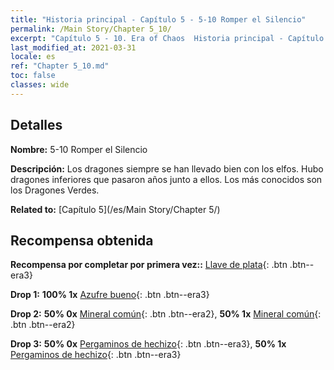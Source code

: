 ```yaml
---
title: "Historia principal - Capítulo 5 - 5-10 Romper el Silencio"
permalink: /Main Story/Chapter 5_10/
excerpt: "Capítulo 5 - 10. Era of Chaos  Historia principal - Capítulo 5_10. 5-10 Romper el Silencio"
last_modified_at: 2021-03-31
locale: es
ref: "Chapter 5_10.md"
toc: false
classes: wide
---
```


## Detalles

 **Nombre:** 5-10 Romper el Silencio

 **Descripción:** Los dragones siempre se han llevado bien con los elfos. Hubo dragones inferiores que pasaron años junto a ellos. Los más conocidos son los Dragones Verdes.

 **Related to:** [Capítulo 5](/es/Main Story/Chapter 5/)

## Recompensa obtenida

 **Recompensa por completar por primera vez::** [Llave de plata](/es/Items/con_693/){: .btn .btn--era3}

 **Drop 1:** **100% 1x** [Azufre bueno](/es/Items/mat_15/){: .btn .btn--era3}

 **Drop 2:** **50% 0x** [Mineral común](/es/Items/mat_6/){: .btn .btn--era2}, **50% 1x** [Mineral común](/es/Items/mat_6/){: .btn .btn--era2}

 **Drop 3:** **50% 0x** [Pergaminos de hechizo](/es/Items/con_694/){: .btn .btn--era3}, **50% 1x** [Pergaminos de hechizo](/es/Items/con_694/){: .btn .btn--era3}

